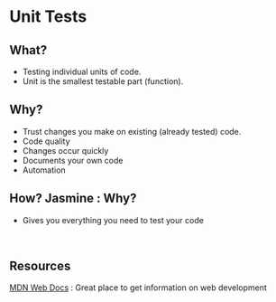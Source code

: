 # **Unit Tests**

## What?
  * Testing individual units of code.
  * Unit is the smallest testable part (function).

## Why?
  * Trust changes you make on existing (already tested) code.
  * Code quality
  * Changes occur quickly
  * Documents your own code
  * Automation

## How? Jasmine : Why?
  * Gives you everything you need to test your code

&nbsp;

## **Resources**

[MDN Web Docs](https://developer.mozilla.org/en-US/docs/Web/API/Document) : Great place to get
information on web development


